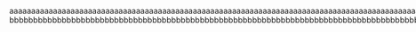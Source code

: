 <nobr>aaaaaaaaaaaaaaaaaaaaaaaaaaaaaaaaaaaaaaaaaaaaaaaaaaaaaaaaaaaaaaaaaaaaaaaaaaaaaaaaaaaaaaaaaaaaaaaaaaaaaaaaaaaaaaaaaaaaaaaaaaaaaaaaaaaaaaaaaaaaa<br>bbbbbbbbbbbbbbbbbbbbbbbbbbbbbbbbbbbbbbbbbbbbbbbbbbbbbbbbbbbbbbbbbbbbbbbbbbbbbbbbbbbbbbbbbbbbbbbbbbbbbbb</nobr>
